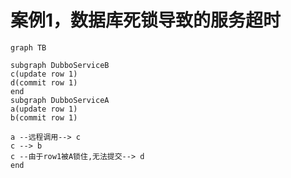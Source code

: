 # 案例1，数据库死锁导致的服务超时

```mermaid
graph TB

subgraph DubboServiceB
c(update row 1)
d(commit row 1)
end
subgraph DubboServiceA
a(update row 1)
b(commit row 1)

a --远程调用--> c
c --> b
c --由于row1被A锁住,无法提交--> d
end
```

<!--stackedit_data:
eyJoaXN0b3J5IjpbLTQwMTM5MTgyNF19
-->